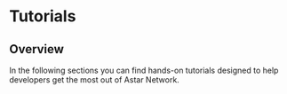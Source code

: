 # Tutorials

## Overview

In the following sections you can find hands-on tutorials designed to help developers get the most out of Astar Network.

<br/>
